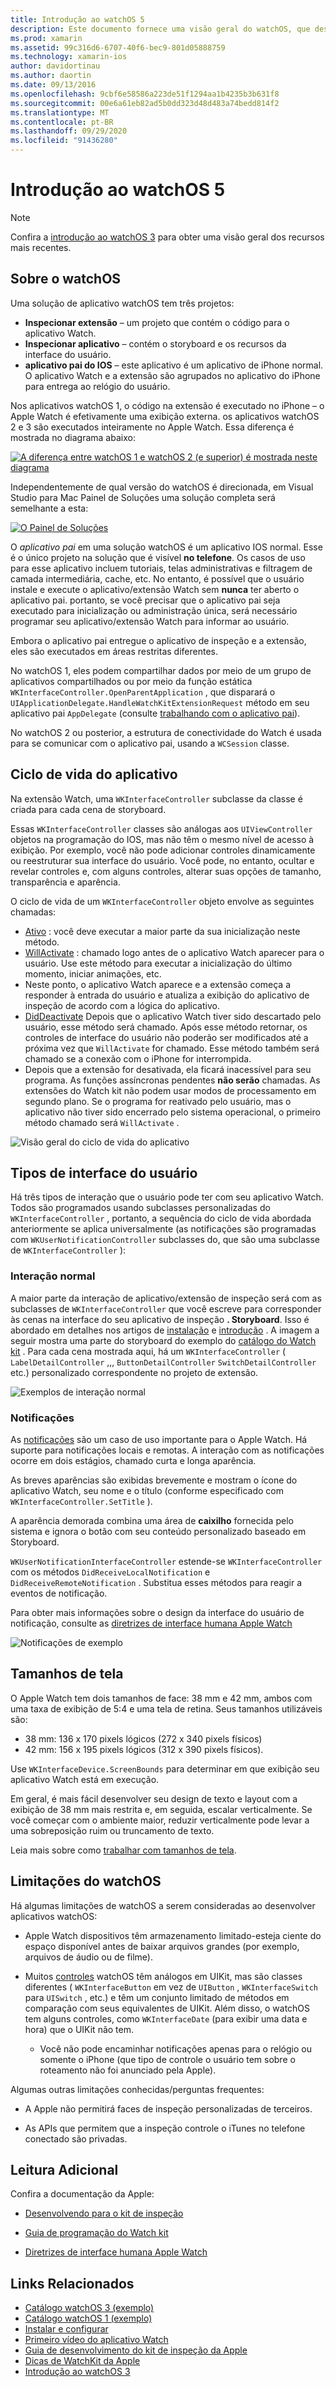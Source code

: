 ```yaml
---
title: Introdução ao watchOS 5
description: Este documento fornece uma visão geral do watchOS, que descreve o ciclo de vida do aplicativo, os tipos de interface do usuário, os tamanhos de tela, as limitações e muito mais.
ms.prod: xamarin
ms.assetid: 99c316d6-6707-40f6-bec9-801d05888759
ms.technology: xamarin-ios
author: davidortinau
ms.author: daortin
ms.date: 09/13/2016
ms.openlocfilehash: 9cbf6e58586a223de51f1294aa1b4235b3b631f8
ms.sourcegitcommit: 00e6a61eb82ad5b0dd323d48d483a74bedd814f2
ms.translationtype: MT
ms.contentlocale: pt-BR
ms.lasthandoff: 09/29/2020
ms.locfileid: "91436280"
---
```

# <a name="introduction-to-watchos"></a>Introdução ao watchOS 5

> [!NOTE]
> Confira a [introdução ao watchOS 3](~/ios/watchos/platform/introduction-to-watchos3/index.md) para obter uma visão geral dos recursos mais recentes.

## <a name="about-watchos"></a>Sobre o watchOS

Uma solução de aplicativo watchOS tem três projetos:

- **Inspecionar extensão** – um projeto que contém o código para o aplicativo Watch.
- **Inspecionar aplicativo** – contém o storyboard e os recursos da interface do usuário.
- **aplicativo pai do IOS** – este aplicativo é um aplicativo de iPhone normal. O aplicativo Watch e a extensão são agrupados no aplicativo do iPhone para entrega ao relógio do usuário.

Nos aplicativos watchOS 1, o código na extensão é executado no iPhone – o Apple Watch é efetivamente uma exibição externa. os aplicativos watchOS 2 e 3 são executados inteiramente no Apple Watch. Essa diferença é mostrada no diagrama abaixo:

[![A diferença entre watchOS 1 e watchOS 2 (e superior) é mostrada neste diagrama](intro-to-watchos-images/arch-sml.png)](intro-to-watchos-images/arch.png#lightbox)

Independentemente de qual versão do watchOS é direcionada, em Visual Studio para Mac Painel de Soluções uma solução completa será semelhante a esta:

[![O Painel de Soluções](intro-to-watchos-images/projectstructure-sml.png)](intro-to-watchos-images/projectstructure.png#lightbox)

O *aplicativo pai* em uma solução watchOS é um aplicativo IOS normal. Esse é o único projeto na solução que é visível **no telefone**. Os casos de uso para esse aplicativo incluem tutoriais, telas administrativas e filtragem de camada intermediária, cache, etc. No entanto, é possível que o usuário instale e execute o aplicativo/extensão Watch sem **nunca** ter aberto o aplicativo pai. portanto, se você precisar que o aplicativo pai seja executado para inicialização ou administração única, será necessário programar seu aplicativo/extensão Watch para informar ao usuário.

Embora o aplicativo pai entregue o aplicativo de inspeção e a extensão, eles são executados em áreas restritas diferentes.

No watchOS 1, eles podem compartilhar dados por meio de um grupo de aplicativos compartilhados ou por meio da função estática `WKInterfaceController.OpenParentApplication` , que disparará o `UIApplicationDelegate.HandleWatchKitExtensionRequest` método em seu aplicativo pai `AppDelegate` (consulte [trabalhando com o aplicativo pai](~/ios/watchos/app-fundamentals/parent-app.md)).

No watchOS 2 ou posterior, a estrutura de conectividade do Watch é usada para se comunicar com o aplicativo pai, usando a `WCSession` classe.

## <a name="application-lifecycle"></a>Ciclo de vida do aplicativo

Na extensão Watch, uma `WKInterfaceController` subclasse da classe é criada para cada cena de storyboard.

Essas `WKInterfaceController` classes são análogas aos `UIViewController` objetos na programação do IOS, mas não têm o mesmo nível de acesso à exibição.
Por exemplo, você não pode adicionar controles dinamicamente ou reestruturar sua interface do usuário.
Você pode, no entanto, ocultar e revelar controles e, com alguns controles, alterar suas opções de tamanho, transparência e aparência.

O ciclo de vida de um `WKInterfaceController` objeto envolve as seguintes chamadas:

- [Ativo](xref:WatchKit.WKInterfaceController.Awake*) : você deve executar a maior parte da sua inicialização neste método.
- [WillActivate](xref:WatchKit.WKInterfaceController.WillActivate) : chamado logo antes de o aplicativo Watch aparecer para o usuário. Use este método para executar a inicialização do último momento, iniciar animações, etc.
- Neste ponto, o aplicativo Watch aparece e a extensão começa a responder à entrada do usuário e atualiza a exibição do aplicativo de inspeção de acordo com a lógica do aplicativo.
- [DidDeactivate](xref:WatchKit.WKInterfaceController.DidDeactivate) Depois que o aplicativo Watch tiver sido descartado pelo usuário, esse método será chamado. Após esse método retornar, os controles de interface do usuário não poderão ser modificados até a próxima vez que `WillActivate` for chamado. Esse método também será chamado se a conexão com o iPhone for interrompida.
- Depois que a extensão for desativada, ela ficará inacessível para seu programa. As funções assíncronas pendentes **não serão** chamadas. As extensões do Watch kit não podem usar modos de processamento em segundo plano. Se o programa for reativado pelo usuário, mas o aplicativo não tiver sido encerrado pelo sistema operacional, o primeiro método chamado será `WillActivate` .

![Visão geral do ciclo de vida do aplicativo](intro-to-watchos-images/wkinterfacecontrollerlifecycle.png)

## <a name="types-of-user-interface"></a>Tipos de interface do usuário

Há três tipos de interação que o usuário pode ter com seu aplicativo Watch.
Todos são programados usando subclasses personalizadas do `WKInterfaceController` , portanto, a sequência do ciclo de vida abordada anteriormente se aplica universalmente (as notificações são programadas com `WKUserNotificationController` subclasses do, que são uma subclasse de `WKInterfaceController` ):

### <a name="normal-interaction"></a>Interação normal

A maior parte da interação de aplicativo/extensão de inspeção será com as subclasses de `WKInterfaceController` que você escreve para corresponder às cenas na interface do seu aplicativo de inspeção **. Storyboard**. Isso é abordado em detalhes nos artigos de [instalação](~/ios/watchos/get-started/installation.md) e [introdução](~/ios/watchos/get-started/index.md) .
A imagem a seguir mostra uma parte do storyboard do exemplo do [catálogo do Watch kit](/samples/xamarin/ios-samples/watchos-watchkitcatalog) . Para cada cena mostrada aqui, há um `WKInterfaceController` ( `LabelDetailController` ,,, `ButtonDetailController` `SwitchDetailController` etc.) personalizado correspondente no projeto de extensão.

![Exemplos de interação normal](intro-to-watchos-images/scenes.png)

### <a name="notifications"></a>Notificações

As [notificações](~/ios/watchos/platform/notifications.md) são um caso de uso importante para o Apple Watch. Há suporte para notificações locais e remotas. A interação com as notificações ocorre em dois estágios, chamado curta e longa aparência.

As breves aparências são exibidas brevemente e mostram o ícone do aplicativo Watch, seu nome e o título (conforme especificado com `WKInterfaceController.SetTitle` ).

A aparência demorada combina uma área de **caixilho** fornecida pelo sistema e ignora o botão com seu conteúdo personalizado baseado em Storyboard.

`WKUserNotificationInterfaceController` estende-se `WKInterfaceController` com os métodos `DidReceiveLocalNotification` e `DidReceiveRemoteNotification` .
Substitua esses métodos para reagir a eventos de notificação.

Para obter mais informações sobre o design da interface do usuário de notificação, consulte as [diretrizes de interface humana Apple Watch](https://developer.apple.com/library/prerelease/ios/documentation/UserExperience/Conceptual/WatchHumanInterfaceGuidelines/Notifications.html#//apple_ref/doc/uid/TP40014992-CH20-SW1)

![Notificações de exemplo](intro-to-watchos-images/notifications.png)

## <a name="screen-sizes"></a>Tamanhos de tela

O Apple Watch tem dois tamanhos de face: 38 mm e 42 mm, ambos com uma taxa de exibição de 5:4 e uma tela de retina. Seus tamanhos utilizáveis são:

- 38 mm: 136 x 170 pixels lógicos (272 x 340 pixels físicos)
- 42 mm: 156 x 195 pixels lógicos (312 x 390 pixels físicos).

Use `WKInterfaceDevice.ScreenBounds` para determinar em que exibição seu aplicativo Watch está em execução.

Em geral, é mais fácil desenvolver seu design de texto e layout com a exibição de 38 mm mais restrita e, em seguida, escalar verticalmente.
Se você começar com o ambiente maior, reduzir verticalmente pode levar a uma sobreposição ruim ou truncamento de texto.

Leia mais sobre como [trabalhar com tamanhos de tela](~/ios/watchos/app-fundamentals/screen-sizes.md).

## <a name="limitations-of-watchos"></a>Limitações do watchOS

Há algumas limitações de watchOS a serem consideradas ao desenvolver aplicativos watchOS:

- Apple Watch dispositivos têm armazenamento limitado-esteja ciente do espaço disponível antes de baixar arquivos grandes (por exemplo, arquivos de áudio ou de filme).

- Muitos [controles](~/ios/watchos/user-interface/index.md) watchOS têm análogos em UIKit, mas são classes diferentes ( `WKInterfaceButton` em vez de `UIButton` , `WKInterfaceSwitch` para `UISwitch` , etc.) e têm um conjunto limitado de métodos em comparação com seus equivalentes de UIKit. Além disso, o watchOS tem alguns controles, como `WKInterfaceDate` (para exibir uma data e hora) que o UIKit não tem.

  - Você não pode encaminhar notificações apenas para o relógio ou somente o iPhone (que tipo de controle o usuário tem sobre o roteamento não foi anunciado pela Apple).

Algumas outras limitações conhecidas/perguntas frequentes:

- A Apple não permitirá faces de inspeção personalizadas de terceiros.

- As APIs que permitem que a inspeção controle o iTunes no telefone conectado são privadas.

## <a name="further-reading"></a>Leitura Adicional

Confira a documentação da Apple:

- [Desenvolvendo para o kit de inspeção](https://developer.apple.com/library/prerelease/ios/documentation/General/Conceptual/WatchKitProgrammingGuide/index.html#//apple_ref/doc/uid/TP40014969-CH8-SW1)

- [Guia de programação do Watch kit](https://developer.apple.com/library/prerelease/ios/documentation/General/Conceptual/WatchKitProgrammingGuide/DesigningaWatchKitApp.html)

- [Diretrizes de interface humana Apple Watch](https://developer.apple.com/library/prerelease/ios/documentation/UserExperience/Conceptual/WatchHumanInterfaceGuidelines/index.html#//apple_ref/doc/uid/TP40014992-CH3-SW1)

## <a name="related-links"></a>Links Relacionados

- [Catálogo watchOS 3 (exemplo)](/samples/xamarin/ios-samples/watchos-watchkitcatalog)
- [Catálogo watchOS 1 (exemplo)](/samples/xamarin/ios-samples/watchos-watchkitcatalog)
- [Instalar e configurar](~/ios/watchos/get-started/installation.md)
- [Primeiro vídeo do aplicativo Watch](https://blog.xamarin.com/your-first-watch-kit-app/)
- [Guia de desenvolvimento do kit de inspeção da Apple](https://developer.apple.com/library/prerelease/ios/documentation/General/Conceptual/WatchKitProgrammingGuide/index.html)
- [Dicas de WatchKit da Apple](https://developer.apple.com/watchkit/tips/)
- [Introdução ao watchOS 3](~/ios/watchos/platform/introduction-to-watchos3/index.md)